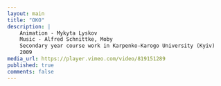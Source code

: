 ```yaml
---
layout: main
title: "OKO"
description: |
    Animation - Mykyta Lyskov
    Music - Alfred Schnittke, Moby
    Secondary year course work in Karpenko-Karogo University (Kyiv)
    2009
media_url: https://player.vimeo.com/video/819151289
published: true
comments: false
---
```

